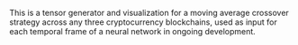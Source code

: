 This is a tensor generator and visualization for a moving average crossover strategy across any three cryptocurrency blockchains, used as input for each temporal frame of a neural network in ongoing development. 
